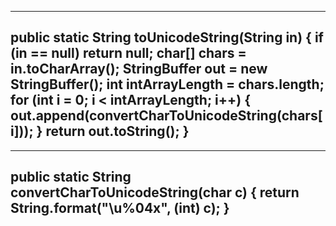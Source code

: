 ---
  public static String toUnicodeString(String in) {
        if (in == null)
            return null;
        char[] chars = in.toCharArray();
        StringBuffer out = new StringBuffer();
        int intArrayLength = chars.length;
        for (int i = 0; i < intArrayLength; i++) {
            out.append(convertCharToUnicodeString(chars[i]));
        }
        return out.toString();
    }
  ---
  
  ---
   public static String convertCharToUnicodeString(char c) {
        return String.format("\\u%04x", (int) c);
    }
  ---
